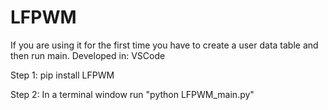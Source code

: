 # LFPWM

If you are using it for the first time you have to create a user data table and then run main.
Developed in: VSCode

Step 1: pip install LFPWM

Step 2: In a terminal window run "python LFPWM_main.py"

